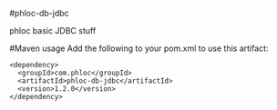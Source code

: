 #phloc-db-jdbc

phloc basic JDBC stuff

#Maven usage
Add the following to your pom.xml to use this artifact:
```
<dependency>
  <groupId>com.phloc</groupId>
  <artifactId>phloc-db-jdbc</artifactId>
  <version>1.2.0</version>
</dependency>
```
